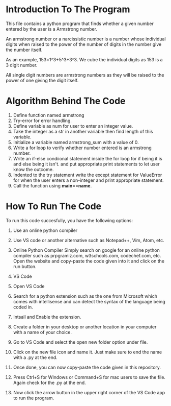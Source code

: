 # Introduction To The Program 
This file contains a python program that finds whether a given number entered by the user is a Armstrong number. 

An armstrong number or a narcissistic number is a number whose individual digits when raised to the power of the number of digits in the number give the number itself. 

As an example, 153=1^3+5^3+3^3. We cube the individual digits as 153 is a 3 digit number. 

All single digit numbers are armstrong numbers as they will be raised to the power of one giving the digit itself.

# Algorithm Behind The Code
1. Define function named armstrong
2. Try-error for error handling.
3. Define variable as num for user to enter an integer value.
4. Take the integer as a str in another variable then find length of this variable.
5. Initialize a variable named armstrong_sum with a value of 0.
6. Write a for loop to verify whether number entered is an armstrong number.
7. Write an if-else condiional statement inside the for loop for if being it is and else being it isn't. and put appropriate print statements to let user know the outcome.
8. Indented to the try statement write the except statement for ValueError for when the user enters a non-integer and print appropriate statement.
9. Call the function using __main__==__name__.

# How To Run The Code
To run this code succesfully, you have the following options:
1. Use an online python compiler
2. Use VS code or another alternative such as Notepad++, Vim, Atom, etc.

1. Online Python Compiler
Simply search on google for an online python compiler such as prpgramiz.com, w3schools.com, codechef.com, etc. Open the website and copy-paste the code given into it and click on the run button.

2. VS Code
1. Open VS Code
2. Search for a python extension such as the one from Microsoft which comes with intellisense and can detect the syntax of the language being coded in.
3. Intsall and Enable the extension. 
4. Create a folder in your desktop or another location in your computer with a name of your choice.
5. Go to VS Code and select the open new folder option under file.
6. Click on the new file icon and name it. Just make sure to end the name with a .py at the end.
7. Once done, you can now copy-paste the code given in this repository.
8. Press Ctrl+S for WIndows or Command+S for mac users to save the file. Again check for the .py at the end.
9. Now click the arrow button in the upper right corner of the VS Code app to run the program.
